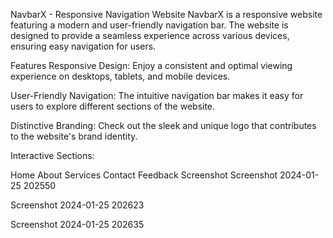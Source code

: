 NavbarX - Responsive Navigation Website
NavbarX is a responsive website featuring a modern and user-friendly navigation bar. The website is designed to provide a seamless experience across various devices, ensuring easy navigation for users.

Features
Responsive Design: Enjoy a consistent and optimal viewing experience on desktops, tablets, and mobile devices.

User-Friendly Navigation: The intuitive navigation bar makes it easy for users to explore different sections of the website.

Distinctive Branding: Check out the sleek and unique logo that contributes to the website's brand identity.

Interactive Sections:

Home
About
Services
Contact
Feedback
Screenshot
Screenshot 2024-01-25 202550

Screenshot 2024-01-25 202623

Screenshot 2024-01-25 202635
